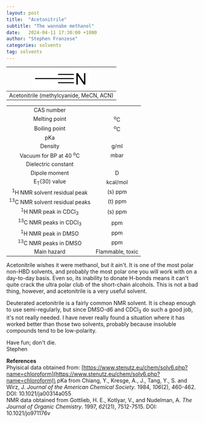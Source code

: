 ```yaml
---
layout: post
title:  "Acetonitrile"
subtitle: "The wannabe methanol"
date:   2024-04-11 17:30:00 +1000
author: "Stephen Franzese"
categories: solvents
tag: solvents
---
```



|![mecn](/assets/mecn.png)|
|:---:|
|Acetonitrile (methylcyanide, MeCN, ACN)|

|  |  |
| :----------------: | :-----------------: |
| CAS number       | 	      |
| Melting point |    <sup>o</sup>C  |
| Boiling point |  <sup>o</sup>C |
|      pKa      |                 |
|    Density    |        g/ml      |
| Vacuum for BP at 40 <sup>o</sup>C |      mbar     |
| Dielectric constant |  |
| Dipole moment|  D |
| E<sub>T</sub>(30) value | kcal/mol |
| <sup>1</sup>H NMR solvent residual peak | (s) ppm |
| <sup>13</sup>C NMR solvent residual peaks | (t)  ppm |
| <sup>1</sup>H NMR peak in CDCl<sub>3</sub>| (s)  ppm |
| <sup>13</sup>C NMR peaks in CDCl<sub>3</sub>|  ppm |
| <sup>1</sup>H NMR peak in DMSO |  ppm |
| <sup>13</sup>C NMR peaks in DMSO |  ppm |
| Main hazard  | Flammable, toxic |

Acetonitrile wishes it were methanol, but it ain't. It is one of the most polar non-HBD solvents, and probably the most polar one you will work with on a day-to-day basis. Even so, its inability to donate H-bonds means it can't quite crack the ultra polar club of the short-chain alcohols. This is not a bad thing, however, and acetonitrile is a very useful solvent.

Deuterated acetonitrile is a fairly common NMR solvent. It is cheap enough to use semi-regularly, but since DMSO-d6 and CDCl<sub>3</sub> do such a good job, it's not really needed. I have never really found a situation where it has worked better than those two solvents, probably because insoluble compounds tend to be low-polarity.


Have fun; don't die.\
Stephen

**References**\
Phyisical data obtained from: [https://www.stenutz.eu/chem/solv6.php?name=chloroform](https://www.stenutz.eu/chem/solv6.php?name=chloroform)\
pKa from Chiang, Y., Kresge, A., J., Tang, Y., S. and Wirz, J. *Journal of the American Chemical Society*. 1984, *106*(2), 460-462. DOI: 10.1021/ja00314a055\
NMR data obtained from Gottlieb, H. E., Kotlyar, V., and Nudelman, A. *The Journal of Organic Chemistry*. 1997, *62*(21), 7512-7515. DOI: 10.1021/jo971176v
